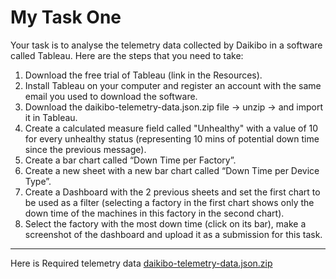 # My Task One
Your task is to analyse the telemetry data collected by Daikibo in a software called Tableau. Here are the steps that you need to take:

  1. Download the free trial of Tableau (link in the Resources).
  2. Install Tableau on your computer and register an account with the same email you used to download the software.
  3. Download the daikibo-telemetry-data.json.zip file -> unzip -> and import it in Tableau.
  4. Create a calculated measure field called "Unhealthy" with a value of 10 for every unhealthy status (representing 10 mins of potential down time since the previous message).
  5. Create a bar chart called “Down Time per Factory”.
  6. Create a new sheet with a new bar chart called “Down Time per Device Type”.
  7. Create a Dashboard with the 2 previous sheets and set the first chart to be used as a filter (selecting a factory in the first chart shows only the down time of the machines in this factory in the second chart).
  8. Select the factory with the most down time (click on its bar), make a screenshot of the dashboard and upload it as a submission for this task.

---
Here is Required telemetry data
[daikibo-telemetry-data.json.zip](https://github.com/user-attachments/files/19089046/daikibo-telemetry-data.json.zip)
